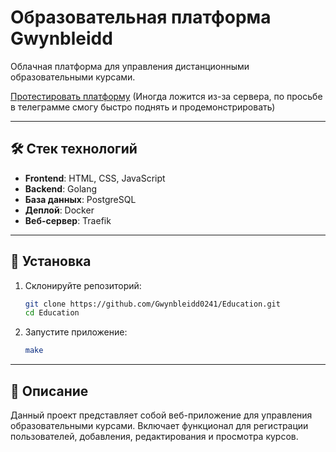 # Образовательная платформа Gwynbleidd

Облачная платформа для управления дистанционными образовательными курсами.

[Протестировать платформу](http://195.133.20.34:2001/course-list.html) (Иногда ложится из-за сервера, по просьбе в телеграмме смогу быстро поднять и продемонстрировать)

---

## 🛠️ Стек технологий

- **Frontend**: HTML, CSS, JavaScript
- **Backend**: Golang
- **База данных**: PostgreSQL
- **Деплой**: Docker
- **Веб-сервер**: Traefik

---

## 🚀 Установка

1. Склонируйте репозиторий:

    ```bash
    git clone https://github.com/Gwynbleidd0241/Education.git
    cd Education
    ```

2. Запустите приложение:

    ```bash
    make
    ```

---

## 📄 Описание

Данный проект представляет собой веб-приложение для управления образовательными курсами. 
Включает функционал для регистрации пользователей, добавления, редактирования и просмотра курсов.

